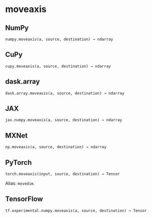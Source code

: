 # moveaxis

## NumPy

```
numpy.moveaxis(a, source, destination) → ndarray
```

## CuPy

```
cupy.moveaxis(a, source, destination) → ndarray
```

## dask.array

```
dask.array.moveaxis(a, source, destination) → ndarray
```

## JAX

```
jax.numpy.moveaxis(a, source, destination) → ndarray
```

## MXNet

```
np.moveaxis(a, source, destination) → ndarray
```

## PyTorch

```
torch.moveaxis(input, source, destination) → Tensor
```

Alias: `movedim`.

## TensorFlow

```
tf.experimental.numpy.moveaxis(a, source, destination) → Tensor
```
